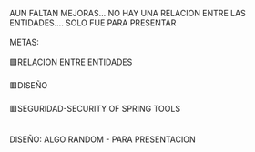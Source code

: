 AUN FALTAN MEJORAS...
NO HAY UNA RELACION ENTRE LAS ENTIDADES.... SOLO FUE PARA PRESENTAR
<br><br>
METAS:<br><br>
🟩RELACION ENTRE ENTIDADES<br><br>
🟥DISEÑO<br><br>
🟥SEGURIDAD-SECURITY OF SPRING TOOLS<br><br>

DISEÑO:
ALGO RANDOM - PARA PRESENTACION

